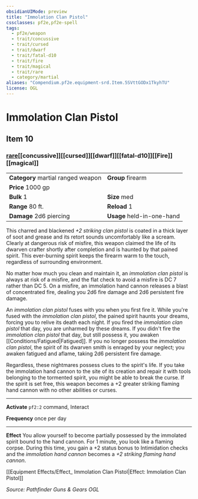 ```yaml
---
obsidianUIMode: preview
title: "Immolation Clan Pistol"
cssclasses: pf2e,pf2e-spell
tags:
  - pf2e/weapon
  - trait/concussive
  - trait/cursed
  - trait/dwarf
  - trait/fatal-d10
  - trait/fire
  - trait/magical
  - trait/rare
  - category/martial
aliases: "Compendium.pf2e.equipment-srd.Item.5SVttGODx1TkyhTU"
license: OGL
---
```

# Immolation Clan Pistol
## Item 10
### [rare](rare "Rare Rarity Trait")[[concussive]][[cursed]][[dwarf]][[fatal-d10]][[Fire]][[magical]]

|  |  |
| -- | -- |
| **Category** martial ranged weapon | **Group** firearm |
| **Price** 1000 gp |  |
| **Bulk** 1 | **Size** med |
|**Range** 80 ft.| **Reload** 1|
| **Damage** 2d6 piercing  | **Usage** held-in-one-hand |



This charred and blackened _+2 striking clan pistol_ is coated in a thick layer of soot and grease and its retort sounds uncomfortably like a scream. Clearly at dangerous risk of misfire, this weapon claimed the life of its dwarven crafter shortly after completion and is haunted by that pained spirit. This ever-burning spirit keeps the firearm warm to the touch, regardless of surrounding environment.

No matter how much you clean and maintain it, an _immolation clan pistol_ is always at risk of a misfire, and the flat check to avoid a misfire is DC 7 rather than DC 5. On a misfire, an immolation hand cannon releases a blast of concentrated fire, dealing you 2d6 fire damage and 2d6 persistent fire damage.

An _immolation clan pistol_ fuses with you when you first fire it. While you're fused with the _immolation clan pistol_, the pained spirit haunts your dreams, forcing you to relive its death each night. If you fired the _immolation clan pistol_ that day, you are unharmed by these dreams. If you didn't fire the _immolation clan pistol_ that day, but still possess it, you awaken [[Conditions/Fatigued|Fatigued]]. If you no longer possess the _immolation clan pistol_, the spirit of its dwarven smith is enraged by your neglect; you awaken fatigued and aflame, taking 2d6 persistent fire damage.

Regardless, these nightmares possess clues to the spirit's life. If you take the immolation hand cannon to the site of its creation and repair it with tools belonging to the tormented spirit, you might be able to break the curse. If the spirit is set free, this weapon becomes a +2 greater striking flaming hand cannon with no other abilities or curses.

* * *

**Activate** `pf2:2` command, Interact

**Frequency** once per day

* * *

**Effect** You allow yourself to become partially possessed by the immolated spirit bound to the hand cannon. For 1 minute, you look like a flaming corpse. During this time, you gain a +2 status bonus to Intimidation checks and the _immolation hand cannon_ becomes a _+2 striking flaming hand cannon_.

[[Equipment Effects/Effect_ Immolation Clan Pistol|Effect: Immolation Clan Pistol]]

*Source: Pathfinder Guns & Gears*
*OGL*